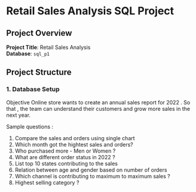 # Retail Sales Analysis SQL Project

## Project Overview

**Project Title**: Retail Sales Analysis  
**Database**: `sql_p1`

## Project Structure

### 1. Database Setup

Objective
Online store wants to create an annual sales report for 2022 . So that , the team can understand their customers and grow more sales in the next year.

Sample questions :
1. Compare the sales and orders using single chart
2. Which month got the hightest sales and orders?
3. Who purchased more - Men or Women ?
4. What are different order status in 2022 ?
5. List top 10 states contributing to the sales
6. Relation between age and gender based on number of orders
7. Which channel is contributing to maximum to maximum sales ?
8. Highest selling category ?
